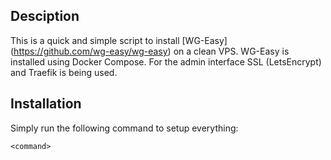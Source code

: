 ## Desciption ##

This is a quick and simple script to install [WG-Easy] (https://github.com/wg-easy/wg-easy) on a clean VPS.
WG-Easy is installed using Docker Compose. For the admin interface SSL (LetsEncrypt) and Traefik is being used.

## Installation ##

Simply run the following command to setup everything:

```
<command>
```




